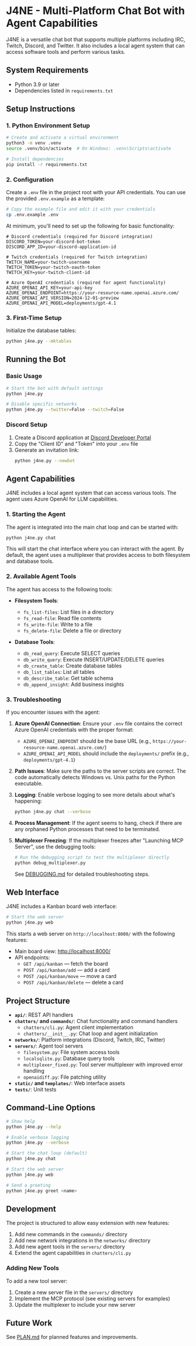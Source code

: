# J4NE - Multi-Platform Chat Bot with Agent Capabilities

J4NE is a versatile chat bot that supports multiple platforms including IRC, Twitch, Discord, and Twitter. It also includes a local agent system that can access software tools and perform various tasks.

## System Requirements

- Python 3.9 or later
- Dependencies listed in `requirements.txt`

## Setup Instructions

### 1. Python Environment Setup

```bash
# Create and activate a virtual environment
python3 -m venv .venv
source .venv/bin/activate  # On Windows: .venv\Scripts\activate

# Install dependencies
pip install -r requirements.txt
```

### 2. Configuration

Create a `.env` file in the project root with your API credentials. You can use the provided `.env.example` as a template:

```bash
# Copy the example file and edit it with your credentials
cp .env.example .env
```

At minimum, you'll need to set up the following for basic functionality:

```
# Discord credentials (required for Discord integration)
DISCORD_TOKEN=your-discord-bot-token
DISCORD_APP_ID=your-discord-application-id

# Twitch credentials (required for Twitch integration)
TWITCH_NAME=your-twitch-username
TWITCH_TOKEN=your-twitch-oauth-token
TWITCH_KEY=your-twitch-client-id

# Azure OpenAI credentials (required for agent functionality)
AZURE_OPENAI_API_KEY=your-api-key
AZURE_OPENAI_ENDPOINT=https://your-resource-name.openai.azure.com/
AZURE_OPENAI_API_VERSION=2024-12-01-preview
AZURE_OPENAI_API_MODEL=deployments/gpt-4.1
```

### 3. First-Time Setup

Initialize the database tables:

```bash
python j4ne.py --mktables
```

## Running the Bot

### Basic Usage

```bash
# Start the bot with default settings
python j4ne.py

# Disable specific networks
python j4ne.py --twitter=False --twitch=False
```

### Discord Setup

1. Create a Discord application at [Discord Developer Portal](https://discord.com/developers/applications)
2. Copy the "Client ID" and "Token" into your `.env` file
3. Generate an invitation link:
   ```bash
   python j4ne.py --newbot
   ```

## Agent Capabilities

J4NE includes a local agent system that can access various tools. The agent uses Azure OpenAI for LLM capabilities.

### 1. Starting the Agent

The agent is integrated into the main chat loop and can be started with:

```bash
python j4ne.py chat
```

This will start the chat interface where you can interact with the agent. By default, the agent uses a multiplexer that provides access to both filesystem and database tools.

### 2. Available Agent Tools

The agent has access to the following tools:

- **Filesystem Tools**:
  - `fs_list-files`: List files in a directory
  - `fs_read-file`: Read file contents
  - `fs_write-file`: Write to a file
  - `fs_delete-file`: Delete a file or directory

- **Database Tools**:
  - `db_read_query`: Execute SELECT queries
  - `db_write_query`: Execute INSERT/UPDATE/DELETE queries
  - `db_create_table`: Create database tables
  - `db_list_tables`: List all tables
  - `db_describe_table`: Get table schema
  - `db_append_insight`: Add business insights

### 3. Troubleshooting

If you encounter issues with the agent:

1. **Azure OpenAI Connection**: Ensure your `.env` file contains the correct Azure OpenAI credentials with the proper format:
   - `AZURE_OPENAI_ENDPOINT` should be the base URL (e.g., `https://your-resource-name.openai.azure.com/`)
   - `AZURE_OPENAI_API_MODEL` should include the `deployments/` prefix (e.g., `deployments/gpt-4.1`)

2. **Path Issues**: Make sure the paths to the server scripts are correct. The code automatically detects Windows vs. Unix paths for the Python executable.

3. **Logging**: Enable verbose logging to see more details about what's happening:
   ```bash
   python j4ne.py chat --verbose
   ```

4. **Process Management**: If the agent seems to hang, check if there are any orphaned Python processes that need to be terminated.

5. **Multiplexer Freezing**: If the multiplexer freezes after "Launching MCP Server", use the debugging tools:
   ```bash
   # Run the debugging script to test the multiplexer directly
   python debug_multiplexer.py
   ```
   See [DEBUGGING.md](DEBUGGING.md) for detailed troubleshooting steps.

## Web Interface

J4NE includes a Kanban board web interface:

```bash
# Start the web server
python j4ne.py web
```

This starts a web server on `http://localhost:8000/` with the following features:

- Main board view: [http://localhost:8000/](http://localhost:8000/)
- API endpoints:
  - `GET /api/kanban` — fetch the board
  - `POST /api/kanban/add` — add a card
  - `POST /api/kanban/move` — move a card
  - `POST /api/kanban/delete` — delete a card

## Project Structure

- **`api/`**: REST API handlers
- **`chatters/` and `commands/`**: Chat functionality and command handlers
  - `chatters/cli.py`: Agent client implementation
  - `chatters/__init__.py`: Chat loop and agent initialization
- **`networks/`**: Platform integrations (Discord, Twitch, IRC, Twitter)
- **`servers/`**: Agent tool servers
  - `filesystem.py`: File system access tools
  - `localsqlite.py`: Database query tools
  - `multiplexer_fixed.py`: Tool server multiplexer with improved error handling
  - `openaidiff.py`: File patching utility
- **`static/` and `templates/`**: Web interface assets
- **`tests/`**: Unit tests

## Command-Line Options

```bash
# Show help
python j4ne.py --help

# Enable verbose logging
python j4ne.py --verbose

# Start the chat loop (default)
python j4ne.py chat

# Start the web server
python j4ne.py web

# Send a greeting
python j4ne.py greet <name>
```

## Development

The project is structured to allow easy extension with new features:

1. Add new commands in the `commands/` directory
2. Add new network integrations in the `networks/` directory
3. Add new agent tools in the `servers/` directory
4. Extend the agent capabilities in `chatters/cli.py`

### Adding New Tools

To add a new tool server:

1. Create a new server file in the `servers/` directory
2. Implement the MCP protocol (see existing servers for examples)
3. Update the multiplexer to include your new server

## Future Work

See [PLAN.md](PLAN.md) for planned features and improvements.
